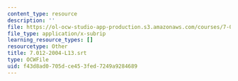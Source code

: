 ```yaml
---
content_type: resource
description: ''
file: https://ol-ocw-studio-app-production.s3.amazonaws.com/courses/7-01sc-fundamentals-of-biology-fall-2011/f43d8ad0705dce453fed7249a9284689_7.012-2004-L13.srt
file_type: application/x-subrip
learning_resource_types: []
resourcetype: Other
title: 7.012-2004-L13.srt
type: OCWFile
uid: f43d8ad0-705d-ce45-3fed-7249a9284689
---
```

